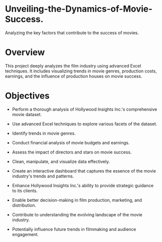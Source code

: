 # Unveiling-the-Dynamics-of-Movie-Success.

Analyzing the key factors that contribute to the success of movies.

# Overview

This project deeply analyzes the film industry using advanced Excel techniques. It includes visualizing trends in movie genres, production costs, earnings, and the influence of production houses on movie success.

# Objectives

* Perform a thorough analysis of Hollywood Insights Inc.'s comprehensive movie dataset.

* Use advanced Excel techniques to explore various facets of the dataset.

* Identify trends in movie genres.

* Conduct financial analysis of movie budgets and earnings.

* Assess the impact of directors and stars on movie success.

* Clean, manipulate, and visualize data effectively.

* Create an interactive dashboard that captures the essence of the movie industry's trends and patterns.

* Enhance Hollywood Insights Inc.'s ability to provide strategic guidance to its clients.

* Enable better decision-making in film production, marketing, and distribution.

* Contribute to understanding the evolving landscape of the movie industry.

* Potentially influence future trends in filmmaking and audience engagement.
